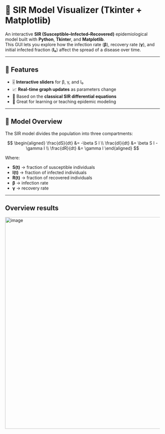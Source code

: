 # 🧬 SIR Model Visualizer (Tkinter + Matplotlib)

An interactive **SIR (Susceptible–Infected–Recovered)** epidemiological model built with **Python**, **Tkinter**, and **Matplotlib**.  
This GUI lets you explore how the infection rate (**β**), recovery rate (**γ**), and initial infected fraction (**I₀**) affect the spread of a disease over time.

---

## 📸 Features
- 🎚 **Interactive sliders** for β, γ, and I₀  
- 📈 **Real-time graph updates** as parameters change  
- 🧮 Based on the **classical SIR differential equations**  
- 🧠 Great for learning or teaching epidemic modeling  

---

## 🧠 Model Overview

The SIR model divides the population into three compartments:

$$
\begin{aligned}
\frac{dS}{dt} &= -\beta S I \\
\frac{dI}{dt} &= \beta S I - \gamma I \\
\frac{dR}{dt} &= \gamma I
\end{aligned}
$$

Where:

- **S(t)** → fraction of susceptible individuals  
- **I(t)** → fraction of infected individuals  
- **R(t)** → fraction of recovered individuals  
- **β** → infection rate  
- **γ** → recovery rate  

---
## Overview results

<img width="748" height="690" alt="image" src="https://github.com/user-attachments/assets/fcc99d5b-0618-49cc-9099-75ffa44753e3" />

